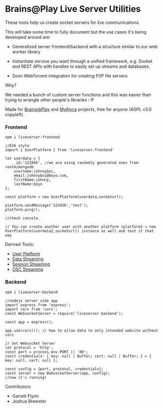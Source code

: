 # Brains@Play Live Server Utilities

These tools help us create socket servers for live communications.

This will take some time to fully document but the use cases it's being developed around are:

- Generalized server frontend/backend with a structure similar to our web worker library
- Instantiate service you want through a unified framework, e.g. Socket and REST APIs with handles to easily set up streams and databases.

- Soon WebTorrent integration for creating P2P file servers


Why?

We needed a bunch of custom server functions and this was easier than trying to wrangle other people's libraries :-P

Made for [Brains@Play](https://github.com/brainsatplay/brainsatplay) and [MyAlyce](https://github.com/MyAlyce/myalyce) projects, free for anyone (AGPL v3.0 copyleft).

### Frontend

`npm i liveserver-frontend`

```
//ES6 style
import { UserPlatform } from 'liveserver-frontend'

let userdata = {
    _id:'123456', //we are using randomly generated ones from realm/mongodb
    username:johnnyboi,
    email:johnnyboi@boyo.com,
    firstName:johnny,
    lastName:boyo
};

const platform = new UserPlatform(userdata,socketurl);

platform.sendMessage('123456','test');
platform.ping();

//check console. 

// You can create another user with another platform (platform2 = new UserPlatform(userdata2,socketurl)) instance as well and test it that way

```

Derived Tools:
- [User Platform](src/frontend/userplatform/README.md)
- [Data Streaming](src/frontend/datastream/README.md)
- [Session Streaming](src/frontend/sessionstream/README.md)
- [OSC Streaming](src/frontend/osc/README.md)


### Backend

`npm i liveserver-backend`

```
//nodejs server side app
import express from 'express';
import cors from 'cors';
const WebsocketServer = require('liveserver-backend');

const app = express();

app.use(cors()); // how to allow data to only intended website without cors

// Set Websocket Server
let protocol = 'http';
const port = process.env.PORT || '80';
const credentials: { key: null | Buffer; cert: null | Buffer; } = { key: null, cert: null };

const config = {port, protocol, credentials};
const server = new WebsocketServer(app, config);
//now it's running!

```



Contributors:

- Garrett Flynn
- Joshua Brewster
